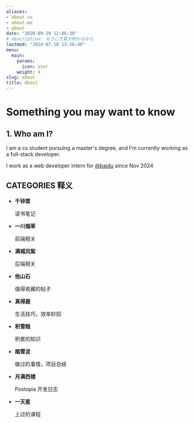 ```yaml
---
aliases:
- about-us
- about-me
- about
date: "2020-09-29 12:46:30"
# description: もうじき夏が終わるから
lastmod: "2024-07-10 13:26:40"
menu:
  main:
    params:
      icon: user
    weight: 4
slug: about
title: About
---
```


# Something you may want to know

## 1. Who am I?

I am a cs student pursuing a master's degree, and I'm currently working as a full-stack developer.

I work as a web developer intern for [@baidu](https://github.com/baidu) since Nov 2024

## CATEGORIES 释义
* **千钟栗**

  读书笔记

* **一川烟草**

  前端相关

* **满城风絮**

  后端相关

* **他山石**

  值得收藏的帖子

* **真得鹿**

  生活技巧，效率妙招

* **积雪粮**

  积累的知识

* **踏雪泥**

  做过的事情，项目总结

* **月满西楼**

  Postopia 开发日志

* **一天星**

  上过的课程